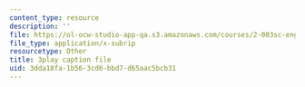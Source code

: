 ```yaml
---
content_type: resource
description: ''
file: https://ol-ocw-studio-app-qa.s3.amazonaws.com/courses/2-003sc-engineering-dynamics-fall-2011/3dda18fa1b563cd6bbd7d65aac5bcb31_9_d8CQrCYUw.srt
file_type: application/x-subrip
resourcetype: Other
title: 3play caption file
uid: 3dda18fa-1b56-3cd6-bbd7-d65aac5bcb31
---
```

